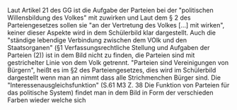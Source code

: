 Laut Artikel 21 des GG ist die Aufgabe der Parteien bei der "politischen Willensbildung des Volkes" mit zuwirken und Laut dem § 2 des Parteiengesetzes sollen sie "an der Vertretung des Volkes \[...\] mit wirken", keiner dieser Aspekte wird in dem Schülerbild klar dargestellt. Auch die "ständige lebendige Verbindung zwischen dem VOlk und den Staatsorganen" (§1 Verfassungsrechtliche Stellung und Aufgaben der Parteien (2)) ist in dem Bild nicht zu finden, die Parteien sind mit gestrichelter Linie von dem Volk getrennt. 
"Parteien sind Vereinigungen von Bürgern", heißt es im §2 des Parteiengesetzes, dies wird im Schülerbild dargestellt wenn man an nimmt dass alle Strichmenchen Bürger sind. Die "Interessenausgleichsfunktion" (S.61 M3 Z. 38 Die Funktion von Parteien für das politische System) findet man in dem Bild in Form der verschieden Farben wieder welche sich 